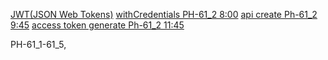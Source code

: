 [JWT(JSON Web Tokens)](https://jwt.io/introduction)
[withCredentials PH-61_2 8:00](https://web.programming-hero.com/web-9/video/web-9-61-2-create-jwt-token-on-server)
[api create Ph-61_2 9:45](https://web.programming-hero.com/web-9/video/web-9-61-2-create-jwt-token-on-server)
[access token generate Ph-61_2 11:45](https://web.programming-hero.com/web-9/video/web-9-61-2-create-jwt-token-on-server)

PH-61_1-61_5,  

